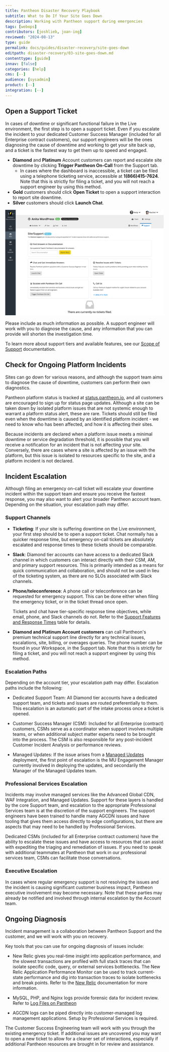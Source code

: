 ```yaml
---
title: Pantheon Disaster Recovery Playbook
subtitle: What to Do If Your Site Goes Down
description: Working with Pantheon support during emergencies
tags: [webops]
contributors: [joshlieb, joan-ing]
reviewed: "2024-08-13"
type: guide
permalink: docs/guides/disaster-recovery/site-goes-down
editpath: disaster-recovery/03-site-goes-down.md
contenttype: [guide]
innav: [false]
categories: [help]
cms: [--]
audience: [sysadmin]
product: [--]
integration: [--]
---
```


## Open a Support Ticket

In cases of downtime or significant functional failure in the Live environment, the first step is to open a support ticket. Even if you escalate the incident to your dedicated Customer Success Manager (included for all Enterprise contract customers), our support engineers will be the ones diagnosing the cause of downtime and working to get your site back up, and a ticket is the fastest way to get them up to speed and engaged.

* **Diamond** and **Platinum** Account customers can report and escalate site downtime by clicking **Trigger Pantheon On-Call** from the Support tab.
  * In cases where the dashboard is inaccessible, a ticket can be filed using a telephone ticketing service, accessible at **1(866)415-7624**. Note that this is strictly for filing a ticket, and you will not reach a support engineer by using this method.
* **Gold** customers should click **Open Ticket** to open a support interaction to report site downtime.
* **Silver** customers should click **Launch Chat**.

![Show platinum support features in the site dashboard](../../../images/dashboard/new-dashboard/platinum-support-site-dashboard.png)

Please include as much information as possible. A support engineer will work with you to diagnose the cause, and any information that you can provide will shorten the investigation time.

To learn more about support tiers and available features, see our [Scope of Support](/guides/support/#support-features-and-response-times) documentation.

## Check for Ongoing Platform Incidents

Sites can go down for various reasons, and although the support team aims to diagnose the cause of downtime, customers can perform their own diagnostics.

Pantheon platform status is tracked at [status.pantheon.io](https://status.pantheon.io/), and all customers are encouraged to sign up for status page updates. Although a site can be taken down by isolated platform issues that are not systemic enough to warrant a platform status alert, these are rare. Tickets should still be filed even when the downtime is caused by an identified platform incident - we need to know who has been affected, and how it is affecting their sites.

Because incidents are declared when a platform issue meets a minimal downtime or service degradation threshold, it is possible that you will receive a notification for an incident that is not affecting your site. Conversely, there are cases where a site is affected by an issue with the platform, but this issue is isolated to resources specific to the site, and a platform incident is not declared.

## Incident Escalation

Although filing an emergency on-call ticket will escalate your downtime incident within the support team and ensure you receive the fastest response, you may also want to alert your broader Pantheon account team. Depending on the situation, your escalation path may differ.

### Support Channels

* **Ticketing**: If your site is suffering downtime on the Live environment, your first step should be to open a support ticket. Chat normally has a quicker response time, but emergency on-call tickets are absolutely escalated and response times to these tickets should be comparable.

* **Slack**: Diamond tier accounts can have access to a dedicated Slack channel in which customers can interact directly with their CSM, AM, and primary support resources. This is primarily intended as a means for quick communication and collaboration, and should not be used in lieu of the ticketing system, as there are no SLOs associated with Slack channels.

* **Phone/teleconference**: A phone call or teleconference can be requested for emergency support. This can be done either when filing the emergency ticket, or in the ticket thread once open.

  <Alert title="Note" type="info" >

  Tickets and chat have tier-specific response time objectives, while email, phone, and Slack channels do not. Refer to the [Support Features and Response Times](/guides/support/#support-features-and-response-times) table for details.

  </Alert>

* **Diamond and Platinum Account customers** can call Pantheon's premium technical support line directly for any technical issues, escalations, site, billing, or overages queries. The phone number can be found in your Workspace, in the Support tab. Note that this is strictly for filing a ticket, and you will not reach a support engineer by using this method.

### Escalation Paths

Depending on the account tier, your escalation path may differ. Escalation paths include the following:

* Dedicated Support Team: All Diamond tier accounts have a dedicated support team, and tickets and issues are routed preferentially to them. This escalation is an automatic part of the intake process once a ticket is opened.

* Customer Success Manager (CSM): Included for all Enterprise (contract) customers, CSMs serve as a coordinator when support involves multiple teams, or when additional subject matter experts need to be brought into the process. The CSM is also responsible for any post-incident Customer Incident Analysis or performance reviews.

* Managed Updates: If the issue arises from a [Managed Updates](/guides/professional-services/managed-updates) deployment, the first point of escalation is the MU Engagement Manager currently involved in deploying the updates, and secondarily the Manager of the Managed Updates team.

### Professional Services Escalation

Incidents may involve managed services like the Advanced Global CDN, WAF Integration, and Managed Updates. Support for these layers is handled by the core Support team, and escalation to the appropriate Professional Services team is at the discretion of the support engineers. The support engineers have been trained to handle many AGCDN issues and have tooling that gives them access directly to edge configurations, but there are aspects that may need to be handled by Professional Services.

Dedicated CSMs (included for all Enterprise contract customers) have the ability to escalate these issues and have access to resources that can assist with expediting the triaging and remediation of issues. If you need to speak with additional teammates at Pantheon that work in our professional services team, CSMs can facilitate those conversations.

### Executive Escalation

In cases where regular emergency support is not resolving the issues and the incident is causing significant customer business impact, Pantheon executive involvement may become necessary. Note that these parties may already be notified and involved through internal escalation by the Account team.

## Ongoing Diagnosis

Incident management is a collaboration between Pantheon Support and the customer, and we will work with you on recovery.

Key tools that you can use for ongoing diagnosis of issues include:

* New Relic gives you real-time insight into application performance, and the slowest transactions are profiled with full stack traces that can isolate specific code, query, or external services bottlenecks. The New Relic Application Performance Monitor can be used to track current-state performance and dig into transaction traces to isolate bottlenecks and break points. Refer to the [New Relic](/guides/new-relic) documentation for more information.

* MySQL, PHP, and Nginx logs provide forensic data for incident review. Refer to [Log Files on Pantheon](/guides/logs-pantheon)

* AGCDN logs can be piped directly into customer-managed log management applications. Setup by Professional Services is required.

The Customer Success Engineering team will work with you through the existing emergency ticket. If additional issues are uncovered you may want to open a new ticket to allow for a cleaner set of interactions, especially if additional Pantheon resources are brought in for review and assistance.

